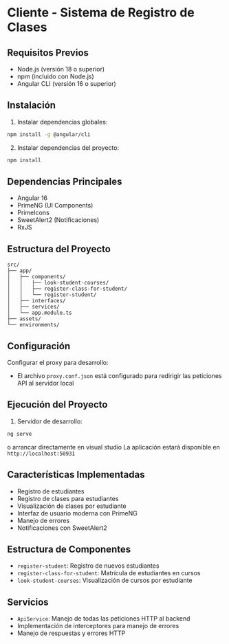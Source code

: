 # Cliente - Sistema de Registro de Clases

## Requisitos Previos
- Node.js (versión 18 o superior)
- npm (incluido con Node.js)
- Angular CLI (versión 16 o superior)

## Instalación

1. Instalar dependencias globales:
```bash
npm install -g @angular/cli
```

2. Instalar dependencias del proyecto:
```bash
npm install
```

## Dependencias Principales
- Angular 16
- PrimeNG (UI Components)
- PrimeIcons
- SweetAlert2 (Notificaciones)
- RxJS

## Estructura del Proyecto
```
src/
├── app/
│   ├── components/
│   │   ├── look-student-courses/
│   │   ├── register-class-for-student/
│   │   └── register-student/
│   ├── interfaces/
│   ├── services/
│   └── app.module.ts
├── assets/
└── environments/
```

## Configuración

 Configurar el proxy para desarrollo:
   - El archivo `proxy.conf.json` está configurado para redirigir las peticiones API al servidor local


## Ejecución del Proyecto

1. Servidor de desarrollo:
```bash
ng serve
```
o arrancar directamente en visual studio
La aplicación estará disponible en `http://localhost:50931`



## Características Implementadas
- Registro de estudiantes
- Registro de clases para estudiantes
- Visualización de clases por estudiante
- Interfaz de usuario moderna con PrimeNG
- Manejo de errores
- Notificaciones con SweetAlert2

## Estructura de Componentes
- `register-student`: Registro de nuevos estudiantes
- `register-class-for-student`: Matrícula de estudiantes en cursos
- `look-student-courses`: Visualización de cursos por estudiante

## Servicios
- `ApiService`: Manejo de todas las peticiones HTTP al backend
- Implementación de interceptores para manejo de errores
- Manejo de respuestas y errores HTTP

